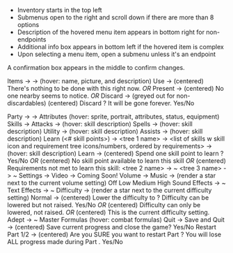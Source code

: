 - Inventory starts in the top left
- Submenus open to the right and scroll down if there are more than 8 options
- Description of the hovered menu item appears in bottom right for non-endpoints
- Additional info box appears in bottom left if the hovered item is complex
- Upon selecting a menu item, open a submenu unless it's an endpoint

A confirmation box appears in the middle to confirm changes.

Items ->
    <list of items> -> (hover: name, picture, and description)
        Use ->
            (centered) There's nothing to be done with this right now.
            *OR*
            <launch scene>
        Present ->
            (centered) No one nearby seems to notice.
            *OR*
            <launch scene>
        Discard -> (greyed out for non-discardables)
            (centered) Discard <item>? It will be gone forever. Yes/No

Party ->
    <list of party members> ->
        Attributes (hover: sprite, portrait, attributes, status, equipment)
        Skills ->
            Attacks ->
                <list of attacks w tree icons> (hover: skill description)
            Spells ->
                <list of spells w tree icons> (hover: skill description)
            Utility ->
                <list of utilities w tree icons> (hover: skill description)
            Assists ->
                <list of assists w tree icons> (hover: skill description)
        Learn (<# skill points>) ->
            <tree 1 name> ->
                <list of skills w skill icon and requirement tree icons/numbers,
                ordered by requirements> -> (hover: skill description)
                    Learn ->
                        (centered) Spend one skill point to learn <skill name>?
                        Yes/No
                        *OR*
                        (centered) No skill point available to learn this skill
                        *OR*
                        (centered) Requirements not met to learn this skill:
                        <list requirements>
            <tree 2 name> ->
                ~
            <tree 3 name> ->
                ~
Settings ->
    Video ->
        Coming Soon!
    Volume ->
        Music -> (render a star next to the current volume setting)
            Off
            Low
            Medium
            High
        Sound Effects ->
            ~
        Text Effects ->
            ~
    Difficulty -> (render a star next to the current difficulty setting)
        Normal ->
            (centered) Lower the difficulty to <selection>? Difficulty can be
            lowered but not raised. Yes/No
            *OR*
            (centered) Difficulty can only be lowered, not raised.
            *OR*
            (centered) This is the current difficulty setting.
        Adept ->
            ~
        Master
    Formulas (hover: combat formulas)
Quit ->
    Save and Quit ->
        (centered) Save current progress and close the game? Yes/No
    Restart Part 1/2 ->
        (centered) Are you SURE you want to restart Part <current part>?
        You will lose ALL progress made during Part <current part>. Yes/No
